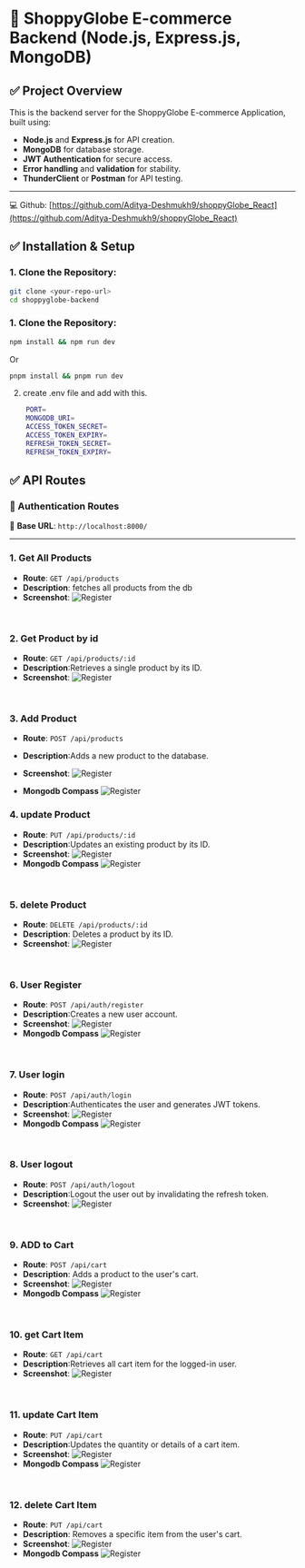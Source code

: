 # 🚀 ShoppyGlobe E-commerce Backend (Node.js, Express.js, MongoDB)

## ✅ Project Overview

This is the backend server for the ShoppyGlobe E-commerce Application, built using:

- **Node.js** and **Express.js** for API creation.
- **MongoDB** for database storage.
- **JWT Authentication** for secure access.
- **Error handling** and **validation** for stability.
- **ThunderClient** or **Postman** for API testing.

---

💻 Github: [https://github.com/Aditya-Deshmukh9/shoppyGlobe_React](https://github.com/Aditya-Deshmukh9/shoppyGlobe_React)

## ✅ Installation & Setup

### 1. Clone the Repository:

```bash
git clone <your-repo-url>
cd shoppyglobe-backend
```

### 1. Clone the Repository:

```bash
npm install && npm run dev
```

Or

```bash
pnpm install && pnpm run dev
```

2. create .env file and add with this.

```bash
    PORT=
    MONGODB_URI=
    ACCESS_TOKEN_SECRET=
    ACCESS_TOKEN_EXPIRY=
    REFRESH_TOKEN_SECRET=
    REFRESH_TOKEN_EXPIRY=
```

## ✅ API Routes

### 🔐 Authentication Routes

📌 **Base URL**: `http://localhost:8000/`

---

### 1. **Get All Products**

- **Route**: `GET /api/products`
- **Description**: fetches all products from the db
- **Screenshot**:
  ![Register](public/getallproducts.png)

<br>

### 2. **Get Product by id**

- **Route**: `GET /api/products/:id`
- **Description**:Retrieves a single product by its ID.
- **Screenshot**:
  ![Register](public/getproductbyid.png)

<br>

### 3. **Add Product**

- **Route**: `POST /api/products`
- **Description**:Adds a new product to the database.
- **Screenshot**:
  ![Register](public/addproduct.png)

- **Mongodb Compass**
  ![Register](public/dbaddproduct.png)
  <br>

### 4. **update Product**

- **Route**: `PUT /api/products/:id`
- **Description**:Updates an existing product by its ID.
- **Screenshot**:
  ![Register](public/updateCart.png)
- **Mongodb Compass**
  ![Register](public/dbupdateProduct.png)

<br>

### 5. **delete Product**

- **Route**: `DELETE /api/products/:id`
- **Description**: Deletes a product by its ID.
- **Screenshot**:
  ![Register](public/deleteProduct.png)

<br>

### 6. **User Register**

- **Route**: `POST /api/auth/register`
- **Description**:Creates a new user account.
- **Screenshot**:
  ![Register](public/registerUser.png)
- **Mongodb Compass**
  ![Register](public/dbregister.png)

<br>

### 7. **User login**

- **Route**: `POST /api/auth/login`
- **Description**:Authenticates the user and generates JWT tokens.
- **Screenshot**:
  ![Register](public/login.png)
- **Mongodb Compass**
  ![Register](public/dblogin.png)

<br>

### 8. **User logout**

- **Route**: `POST /api/auth/logout`
- **Description**:Logout the user out by invalidating the refresh token.
- **Screenshot**:
  ![Register](public/logout.png)

<br>

### 9. **ADD to Cart**

- **Route**: `POST /api/cart`
- **Description**: Adds a product to the user's cart.
- **Screenshot**:
  ![Register](public/addTocart.png)
- **Mongodb Compass**
  ![Register](public/dbaddtocart.png)

<br>

### 10. **get Cart Item**

- **Route**: `GET /api/cart`
- **Description**:Retrieves all cart item for the logged-in user.
- **Screenshot**:
  ![Register](public/getallcartItem.png)

<br>

### 11. **update Cart Item**

- **Route**: `PUT /api/cart`
- **Description**:Updates the quantity or details of a cart item.
- **Screenshot**:
  ![Register](public/updateCart.png)
- **Mongodb Compass**
  ![Register](public/dbupdatecartItem.png)

<br>

### 12. **delete Cart Item**

- **Route**: `PUT /api/cart`
- **Description**: Removes a specific item from the user's cart.
- **Screenshot**:
  ![Register](public/deleteitemCart.png)
- **Mongodb Compass**
  ![Register](public/dbdeleteitemCart.png)

<br>
